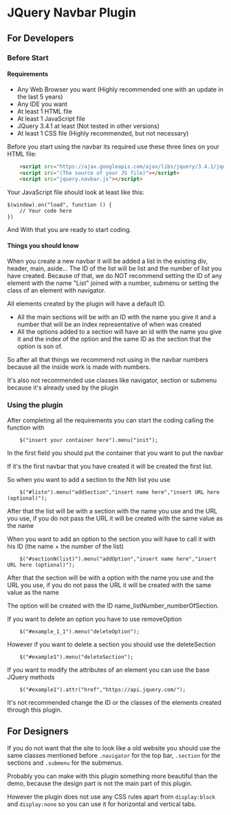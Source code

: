 # JQuery Navbar Plugin

## For Developers

### Before Start

#### Requirements

* Any Web Browser you want (Highly recommended one with an update in the last 5 years)
* Any IDE you want
* At least 1 HTML file
* At least 1 JavaScript file
* JQuery 3.4.1 at least (Not tested in other versions)
* At least 1 CSS file (Highly recommended, but not necessary)

Before you start using the navbar its required use these three lines on your HTML file:
```HTML
    <script src="https://ajax.googleapis.com/ajax/libs/jquery/3.4.1/jquery.min.js"></script>
    <script src="(The source of your JS file)"></script>
    <script src="jquery.navbar.js"></script>
```
Your JavaScript file should look at least like this:

```JS
$(window).on("load", function () {
    // Your code here
})
```

And With that you are ready to start coding.

#### Things you should know

When you create a new navbar it will be added a list in the existing div, header, main, aside...
The ID of the list will be list and the number of list you have created.
Because of that, we do NOT recommend setting the ID of any element with the name "List" joined with a number, submenu or setting the class of an element with navigator.

All elements created by the plugin will have a default ID.

* All the main sections will be with an ID with the name you give it and a number that will be an index representative of when was created
* All the options added to a section will have an id with the name you give it and the index of the option and the same ID as the section that the option is son of.


So after all that things we recommend not using in the navbar numbers because all the inside work is made with numbers.

It's also not recommended use classes like navigator, section or submenu because it's already used by the plugin

### Using the plugin

After completing all the requirements you can start the coding calling the function with 

```JS
    $("insert your container here").menu("init");
```
In the first field you should put the container that you want to put the navbar

If it's the first navbar that you have created it will be created the first list.

So when you want to add a section to the Nth list you use 

```JS
    $("#listn").menu("addSection","insert name here","insert URL here (optional)");
```
After that the list will be with a section with the name you use and the URL you use,
if you do not pass the URL it will be created with the same value as the name

When you want to add an option to the section you will have to call it with his ID (the name + the number of the list)

```JS
    $("#sectionN(list)").menu("addOption","insert name here","insert URL here (optional)");
```
After that the section will be with a option with the name you use and the URL you use,
if you do not pass the URL it will be created with the same value as the name

The option will be created with the ID name_listNumber_numberOfSection.

If you want to delete an option you have to use removeOption 

```JS
    $("#example_1_1").menu("deleteOption");
```
However if you want to delete a section you should use the deleteSection 

```JS
    $("#example1").menu("deleteSection");
```

If you want to modify the attributes of an element you can use the base JQuery methods
```JS
    $("#example1").attr("href","https://api.jquery.com/");
```

It's not recommended change the ID or the classes of the elements created through this plugin.

## For Designers

If you do not want that the site to look like a old website you should use the same classes mentioned before `.navigator` for the top bar, `.section` for the sections and `.submenu` for the submenus.

Probably you can make with this plugin something more beautiful than the demo, because the design part is not the main part of this plugin.

However the plugin does not use any CSS rules apart from `display:block` and `display:none` so you can use it for horizontal and vertical tabs.  